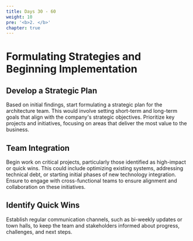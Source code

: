 ```yaml
---
title: Days 30 - 60
weight: 10
pre: '<b>2. </b>'
chapter: true
---
```


# Formulating Strategies and Beginning Implementation

## Develop a Strategic Plan

Based on initial findings, start formulating a strategic plan for the architecture team. This would involve setting short-term and long-term goals that align with the company's strategic objectives.
Prioritize key projects and initiatives, focusing on areas that deliver the most value to the business.

## Team Integration

Begin work on critical projects, particularly those identified as high-impact or quick wins. This could include optimizing existing systems, addressing technical debt, or starting initial phases of new technology integration.
Ensure to engage with cross-functional teams to ensure alignment and collaboration on these initiatives.

## Identify Quick Wins

Establish regular communication channels, such as bi-weekly updates or town halls, to keep the team and stakeholders informed about progress, challenges, and next steps.


